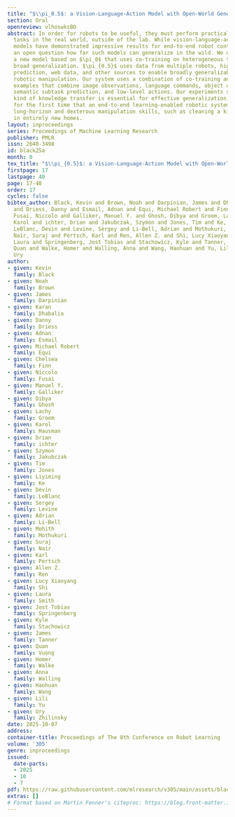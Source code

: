 ```yaml
---
title: "$\\pi_0.5$: a Vision-Language-Action Model with Open-World Generalization"
section: Oral
openreview: vlhoswksBO
abstract: In order for robots to be useful, they must perform practically relevant
  tasks in the real world, outside of the lab. While vision-language-action (VLA)
  models have demonstrated impressive results for end-to-end robot control, it remains
  an open question how far such models can generalize in the wild. We describe $\pi_{0.5}$,
  a new model based on $\pi_0$ that uses co-training on heterogeneous tasks to enable
  broad generalization. $\pi_{0.5}$ uses data from multiple robots, high-level semantic
  prediction, web data, and other sources to enable broadly generalizable real-world
  robotic manipulation. Our system uses a combination of co-training and hybrid multi-modal
  examples that combine image observations, language commands, object detections,
  semantic subtask prediction, and low-level actions. Our experiments show that this
  kind of knowledge transfer is essential for effective generalization, and we demonstrate
  for the first time that an end-to-end learning-enabled robotic system can perform
  long-horizon and dexterous manipulation skills, such as cleaning a kitchen or bedroom,
  in entirely new homes.
layout: inproceedings
series: Proceedings of Machine Learning Research
publisher: PMLR
issn: 2640-3498
id: black25a
month: 0
tex_title: "$\\pi_{0.5}$: a Vision-Language-Action Model with Open-World Generalization"
firstpage: 17
lastpage: 40
page: 17-40
order: 17
cycles: false
bibtex_author: Black, Kevin and Brown, Noah and Darpinian, James and Dhabalia, Karan
  and Driess, Danny and Esmail, Adnan and Equi, Michael Robert and Finn, Chelsea and
  Fusai, Niccolo and Galliker, Manuel Y. and Ghosh, Dibya and Groom, Lachy and Hausman,
  Karol and ichter, brian and Jakubczak, Szymon and Jones, Tim and Ke, Liyiming and
  LeBlanc, Devin and Levine, Sergey and Li-Bell, Adrian and Mothukuri, Mohith and
  Nair, Suraj and Pertsch, Karl and Ren, Allen Z. and Shi, Lucy Xiaoyang and Smith,
  Laura and Springenberg, Jost Tobias and Stachowicz, Kyle and Tanner, James and Vuong,
  Quan and Walke, Homer and Walling, Anna and Wang, Haohuan and Yu, Lili and Zhilinsky,
  Ury
author:
- given: Kevin
  family: Black
- given: Noah
  family: Brown
- given: James
  family: Darpinian
- given: Karan
  family: Dhabalia
- given: Danny
  family: Driess
- given: Adnan
  family: Esmail
- given: Michael Robert
  family: Equi
- given: Chelsea
  family: Finn
- given: Niccolo
  family: Fusai
- given: Manuel Y.
  family: Galliker
- given: Dibya
  family: Ghosh
- given: Lachy
  family: Groom
- given: Karol
  family: Hausman
- given: brian
  family: ichter
- given: Szymon
  family: Jakubczak
- given: Tim
  family: Jones
- given: Liyiming
  family: Ke
- given: Devin
  family: LeBlanc
- given: Sergey
  family: Levine
- given: Adrian
  family: Li-Bell
- given: Mohith
  family: Mothukuri
- given: Suraj
  family: Nair
- given: Karl
  family: Pertsch
- given: Allen Z.
  family: Ren
- given: Lucy Xiaoyang
  family: Shi
- given: Laura
  family: Smith
- given: Jost Tobias
  family: Springenberg
- given: Kyle
  family: Stachowicz
- given: James
  family: Tanner
- given: Quan
  family: Vuong
- given: Homer
  family: Walke
- given: Anna
  family: Walling
- given: Haohuan
  family: Wang
- given: Lili
  family: Yu
- given: Ury
  family: Zhilinsky
date: 2025-10-07
address:
container-title: Proceedings of The 8th Conference on Robot Learning
volume: '305'
genre: inproceedings
issued:
  date-parts:
  - 2025
  - 10
  - 7
pdf: https://raw.githubusercontent.com/mlresearch/v305/main/assets/black25a/black25a.pdf
extras: []
# Format based on Martin Fenner's citeproc: https://blog.front-matter.io/posts/citeproc-yaml-for-bibliographies/
---
```


